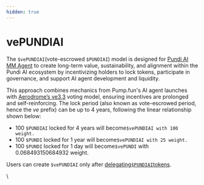 ```yaml
---
hidden: true
---
```


# vePUNDIAI

The `$vePUNDIAI`(vote-escrowed `$PUNDIAI`) model is designed for [Pundi AI MM Agent](../../pundi-ai-mm-agent/) to create long-term value, sustainability, and alignment within the Pundi AI ecosystem by incentivizing holders to lock tokens, participate in governance, and support AI agent development and liquidity.&#x20;

This approach combines mechanics from Pump.fun's AI agent launches with [Aerodrome’s ve3,3](https://aerodrome.finance/docs#tokenomics) voting model, ensuring incentives are prolonged and self-reinforcing. The lock period (also known as vote-escrowed period, hence the _ve_ prefix) can be up to 4 years, following the linear relationship shown below:

* 100 `$PUNDIAI` locked for 4 years will become`$vePUNDIAI with 100 weight.`
* 100 `$PUNDI` locked for 1 year will become`$vePUNDIAI with 25 weight.`
* 100 `$PUNDI` locked for 1 day will become`$vePUNDI` with 0.068493150684932 weight.

Users can create `$vePUNDIAI` only after [delegating`$PUNDIAI`tokens](https://support.functionx.io/hc/en-us/articles/900004371166-How-to-delegate-FX-to-a-validator).



\
